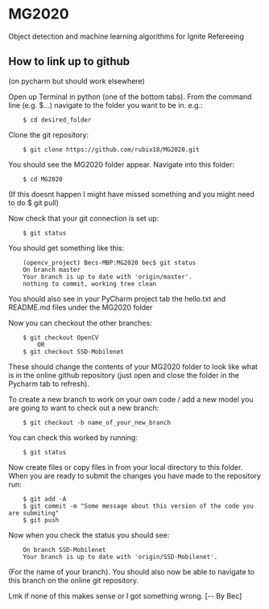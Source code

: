 # MG2020
Object detection and machine learning algorithms for Ignite Refereeing 


## How to link up to github
(on pycharm but should work elsewhere)

Open up Terminal in python (one of the bottom tabs).
From the command line (e.g. $...) navigate to the folder you want to be in. e.g.:
```
    $ cd desired_folder
```
Clone the git repository:
```
    $ git clone https://github.com/rubix18/MG2020.git
```
You should see the MG2020 folder appear. Navigate into this folder:
```
    $ cd MG2020
```
(If this doesnt happen I might have missed something and you might need to do $ git pull)

Now check that your git connection is set up:
```
    $ git status
```
You should get something like this:
```
    (opencv_project) Becs-MBP:MG2020 bec$ git status
    On branch master
    Your branch is up to date with 'origin/master'.
    nothing to commit, working tree clean
```
You should also see in your PyCharm project tab the hello.txt and README.md files under the MG2020 folder

Now you can checkout the other branches:
```
    $ git checkout OpenCV
        OR
    $ git checkout SSD-Mobilenet
```
These should change the contents of your MG2020 folder to look like what is in the online github repository (just open
and close the folder in the Pycharm tab to refresh).

To create a new branch to work on your own code / add a new model you are going to want to check out a new branch:
```
    $ git checkout -b name_of_your_new_branch
```
You can check this worked by running:
```
    $ git status
```
Now create files or copy files in from your local directory to this folder. When you are ready to submit the changes you
have made to the repository run:
```
    $ git add -A
    $ git commit -m "Some message about this version of the code you are submiting"
    $ git push
```
Now when you check the status you should see:
```
    On branch SSD-Mobilenet
    Your branch is up to date with 'origin/SSD-Mobilenet'.
```
(For the name of your branch).
You should also now be able to navigate to this branch on the online git repository.

Lmk if none of this makes sense or I got something wrong. [-- By Bec]
